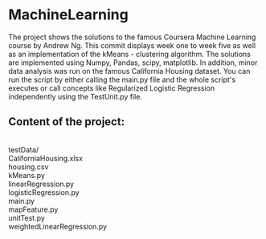 # MachineLearning
The project shows the solutions to the famous Coursera Machine Learning course by Andrew Ng. This commit displays week one to week five as well as an implementation of the kMeans - clustering algorithm. The solutions are implemented using Numpy, Pandas, scipy, matplotlib. In addition, minor data analysis was run on the famous California Housing dataset. You can run the script by either calling the main.py file and the whole script's executes or call concepts like Regularized Logistic  Regression independently using the TestUnit.py file. <br>
<h2>Content of the project:</h2> <br>
testData/<br>
CaliforniaHousing.xlsx<br>
housing.csv<br>
kMeans.py<br>
linearRegression.py<br>
logisticRegression.py<br>
main.py<br>
mapFeature.py<br>
unitTest.py<br>
weightedLinearRegression.py<br>
